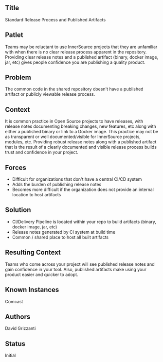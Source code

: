 ## Title

Standard Release Process and Published Artifacts

## Patlet

Teams may be reluctant to use InnerSource projects that they are unfamiliar with when there is no clear release process apparent in the repository.
Providing clear release notes and a published artifact (binary, docker image, jar, etc) gives people confidence you are publishing a quality product.

## Problem

The common code in the shared repository doesn't have a published artifact or publicly viewable release process.

## Context

It is common practice in Open Source projects to have releases, with release notes documenting breaking changes,
new features, etc along with either a published binary or link to a Docker image. This practice may not be as
transparent or well documented/visible for InnerSource projects, modules, etc. Providing robust release notes
along with a published artifact that is the result of a clearly documented and visible release process builds trust and confidence in your project.

## Forces

- Difficult for organizations that don't have a central CI/CD system
- Adds the burden of publishing release notes
- Becomes more difficult if the organization does not provide an internal location to host artifacts

## Solution

- CI/Delivery Pipeline is located within your repo to build artifacts (binary, docker image, jar, etc)
- Release notes generated by CI system at build time
- Common / shared place to host all built artifacts

## Resulting Context

Teams who come across your project will see published release notes and gain confidence in your tool.
Also, published artifacts make using your product easier and quicker to adopt.

## Known Instances

Comcast

## Authors

David Grizzanti

## Status

Initial
